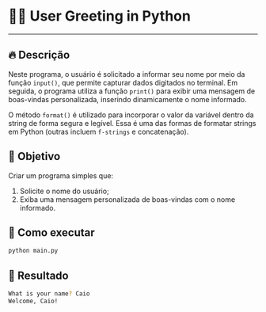 # 🙋‍♂️ User Greeting in Python

---

## 🔥 Descrição
Neste programa, o usuário é solicitado a informar seu nome por meio da função `input()`, que permite capturar dados digitados no terminal. Em seguida, o programa utiliza a função `print()` para exibir uma mensagem de boas-vindas personalizada, inserindo dinamicamente o nome informado.

O método `format()` é utilizado para incorporar o valor da variável dentro da string de forma segura e legível. Essa é uma das formas de formatar strings em Python (outras incluem `f-strings` e concatenação).

## 📌 Objetivo
Criar um programa simples que:
1. Solicite o nome do usuário;
2. Exiba uma mensagem personalizada de boas-vindas com o nome informado.

## 🧪 Como executar

```bash
python main.py
```

## 🚀 Resultado

```bash
What is your name? Caio
Welcome, Caio!
```
